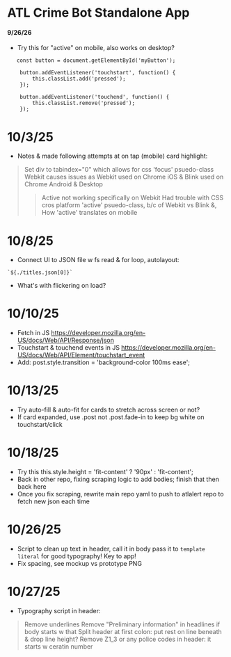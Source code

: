 # ATL Crime Bot Standalone App

#### 9/26/26

* Try this for "active" on mobile, also works on desktop?
```
   const button = document.getElementById('myButton');

    button.addEventListener('touchstart', function() {
        this.classList.add('pressed');
    });

    button.addEventListener('touchend', function() {
        this.classList.remove('pressed');
    });
```
# 10/3/25

* Notes & made following attempts at on tap (mobile) card highlight:
> Set div to tabindex="0" which allows for css 'focus' psuedo-class
> Webkit causes issues as Webkit used on Chrome iOS & Blink used on Chrome Android & Desktop
>> Active not working specifically on Webkit
> Had trouble with CSS cros platform 'active' psuedo-class, b/c of Webkit vs Blink &,
>> How 'active' translates on mobile

# 10/8/25

* Connect UI to JSON file w fs read & for loop, autolayout:
> 
```
`${./titles.json[0]}`
```
* What's with flickering on load?

# 10/10/25

* Fetch in JS https://developer.mozilla.org/en-US/docs/Web/API/Response/json
* Touchstart & touchend events in JS https://developer.mozilla.org/en-US/docs/Web/API/Element/touchstart_event
* Add: post.style.transition = 'background-color 100ms ease';

# 10/13/25

* Try auto-fill & auto-fit for cards to stretch across screen or not?
* If card expanded, use .post not .post.fade-in to keep bg white on touchstart/click

# 10/18/25

* Try this this.style.height = 'fit-content' ? '90px' : 'fit-content';
* Back in other repo, fixing scraping logic  to add bodies; finish that then back here
* Once you fix scraping, rewrite main repo yaml to push to atlalert repo to fetch new json each time

# 10/26/25

* Script to clean up text in header, call it in body pass it to `template literal` for good typography! Key to app!
* Fix spacing, see mockup vs prototype PNG

# 10/27/25

* Typography script in header:
> Remove underlines
> Remove "Preliminary information" in headlines if body starts w that
> Split header at first colon: put rest on line beneath & drop line height?
> Remove Z1_3 or any police codes in header: it starts w ceratin number